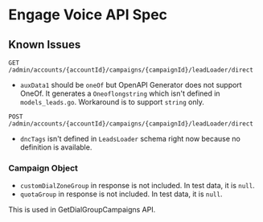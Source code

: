 # Engage Voice API Spec

## Known Issues

`GET /admin/accounts/{accountId}/campaigns/{campaignId}/leadLoader/direct`

* `auxData1` should be `oneOf` but OpenAPI Generator does not support OneOf. It generates a `Oneoflongstring` which isn't defined in `models_leads.go`. Workaround is to support `string` only.

`POST /admin/accounts/{accountId}/campaigns/{campaignId}/leadLoader/direct`

* `dncTags` isn't defined in `LeadsLoader` schema right now because no definition is available.

### Campaign Object

* `customDialZoneGroup` in response is not included. In test data, it is `null`.
* `quotaGroup` in response is not included. In test data, it is `null`.

This is used in GetDialGroupCampaigns API.